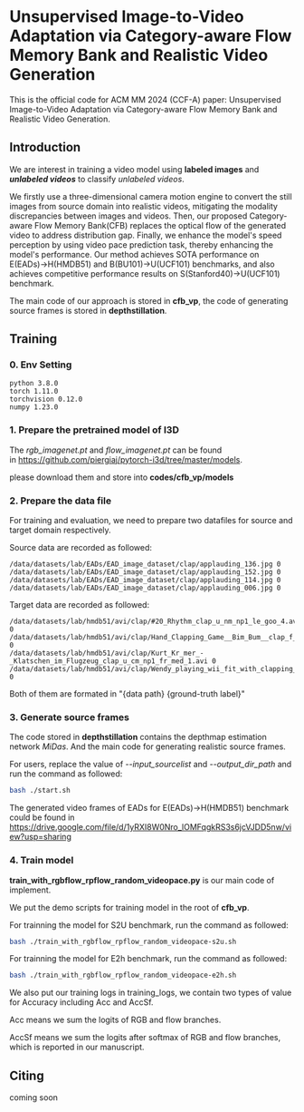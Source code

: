 # Unsupervised Image-to-Video Adaptation via Category-aware Flow Memory Bank and Realistic Video Generation

This is the official code for ACM MM 2024 (CCF-A) paper: Unsupervised Image-to-Video Adaptation via Category-aware Flow Memory Bank and Realistic Video Generation.

## Introduction
We are interest in training a video model using **labeled images** and **_unlabeled videos_** to classify _unlabeled videos_.

We firstly use a three-dimensional camera motion engine to convert the still images from source domain into realistic videos, mitigating the modality discrepancies between images and videos. Then, our proposed Category-aware Flow Memory Bank(CFB) replaces the optical flow of the generated video to address distribution gap. Finally, we enhance the model's speed perception by using 
video pace prediction task, thereby enhancing the model's performance. Our method achieves SOTA performance on E(EADs)→H(HMDB51) and B(BU101)→U(UCF101) benchmarks, and also achieves competitive performance results on S(Stanford40)→U(UCF101) benchmark.

The main code of our approach is stored in **cfb_vp**, the code of generating source frames is stored in **depthstillation**.

## Training

### 0. Env Setting
```
python 3.8.0
torch 1.11.0
torchvision 0.12.0
numpy 1.23.0
```


### 1. Prepare the pretrained model of I3D

The *rgb_imagenet.pt* and *flow_imagenet.pt* can be found in https://github.com/piergiaj/pytorch-i3d/tree/master/models.

please download them and store into **codes/cfb_vp/models**

### 2. Prepare the data file

For training and evaluation, we need to prepare two datafiles for source and target domain respectively.

Source data are recorded as followed:

```
/data/datasets/lab/EADs/EAD_image_dataset/clap/applauding_136.jpg 0
/data/datasets/lab/EADs/EAD_image_dataset/clap/applauding_152.jpg 0
/data/datasets/lab/EADs/EAD_image_dataset/clap/applauding_114.jpg 0
/data/datasets/lab/EADs/EAD_image_dataset/clap/applauding_006.jpg 0
```

Target data are recorded as followed:

```
/data/datasets/lab/hmdb51/avi/clap/#20_Rhythm_clap_u_nm_np1_le_goo_4.avi 0
/data/datasets/lab/hmdb51/avi/clap/Hand_Clapping_Game__Bim_Bum__clap_f_nm_np2_fr_med_1.avi 0
/data/datasets/lab/hmdb51/avi/clap/Kurt_Kr_mer_-_Klatschen_im_Flugzeug_clap_u_cm_np1_fr_med_1.avi 0
/data/datasets/lab/hmdb51/avi/clap/Wendy_playing_wii_fit_with_clapping_hands_clap_f_cm_np1_le_med_1.avi 0
```

Both of them are formated in "{data path} {ground-truth label}"

### 3. Generate source frames

The code stored in **depthstillation** contains the depthmap estimation network *MiDas*. And the main code for generating realistic source frames.

For users, replace the value of *--input_sourcelist* and *--output_dir_path* and run the command as followed:

```bash
bash ./start.sh
```

The generated video frames of EADs for E(EADs)→H(HMDB51) benchmark could be found in 
https://drive.google.com/file/d/1yRXI8W0Nro_lOMFqgkRS3s6jcVJDD5nw/view?usp=sharing

### 4. Train model

**train_with_rgbflow_rpflow_random_videopace.py** is our main code of implement.

We put the demo scripts for training model in the root of **cfb_vp**.

For trainning the model for S2U benchmark, run the command as followed:

```bash
bash ./train_with_rgbflow_rpflow_random_videopace-s2u.sh
```

For trainning the model for E2h benchmark, run the command as followed:

```bash
bash ./train_with_rgbflow_rpflow_random_videopace-e2h.sh
```

We also put our training logs in training_logs, we contain two types of value for Accuracy including  Acc and AccSf.

Acc means we sum the logits of RGB and flow branches.

AccSf means we sum the logits after softmax of RGB and flow branches, which is  reported in our manuscript.

## Citing
coming soon
